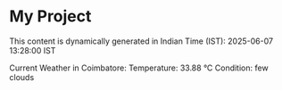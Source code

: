 # My Project

This content is dynamically generated in Indian Time (IST): 2025-06-07 13:28:00 IST


Current Weather in Coimbatore:
Temperature: 33.88 °C
Condition: few clouds
